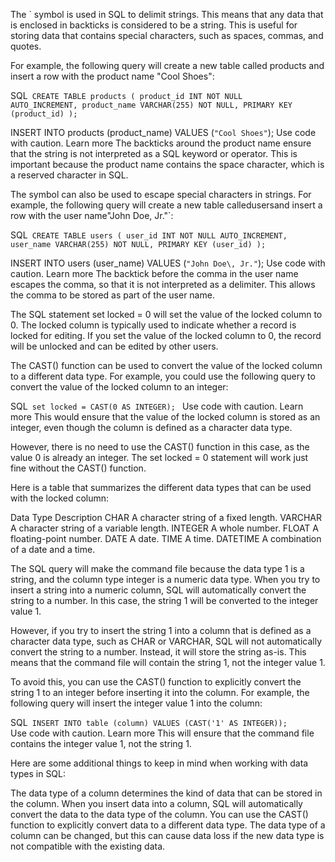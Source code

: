 


The ` symbol is used in SQL to delimit strings. This means that any data that is enclosed in backticks is considered to be a string. This is useful for storing data that contains special characters, such as spaces, commas, and quotes.

For example, the following query will create a new table called products and insert a row with the product name "Cool Shoes":

SQL<code>
CREATE TABLE products (
  product_id INT NOT NULL AUTO_INCREMENT,
  product_name VARCHAR(255) NOT NULL,
  PRIMARY KEY (product_id)
);</code>

INSERT INTO products (product_name) VALUES (`"Cool Shoes"`);
Use code with caution. Learn more
The backticks around the product name ensure that the string is not interpreted as a SQL keyword or operator. This is important because the product name contains the space character, which is a reserved character in SQL.

The symbol can also be used to escape special characters in strings. For example, the following query will create a new table calledusersand insert a row with the user name"John Doe, Jr."`:

SQL<code>
CREATE TABLE users (
  user_id INT NOT NULL AUTO_INCREMENT,
  user_name VARCHAR(255) NOT NULL,
  PRIMARY KEY (user_id)
);</code>

INSERT INTO users (user_name) VALUES (`"John Doe\, Jr."`);
Use code with caution. Learn more
The backtick before the comma in the user name escapes the comma, so that it is not interpreted as a delimiter. This allows the comma to be stored as part of the user name.





The SQL statement set locked = 0 will set the value of the locked column to 0. The locked column is typically used to indicate whether a record is locked for editing. If you set the value of the locked column to 0, the record will be unlocked and can be edited by other users.

The CAST() function can be used to convert the value of the locked column to a different data type. For example, you could use the following query to convert the value of the locked column to an integer:

SQL<code>
set locked = CAST(0 AS INTEGER);
</code>
Use code with caution. Learn more
This would ensure that the value of the locked column is stored as an integer, even though the column is defined as a character data type.

However, there is no need to use the CAST() function in this case, as the value 0 is already an integer. The set locked = 0 statement will work just fine without the CAST() function.

Here is a table that summarizes the different data types that can be used with the locked column:

Data Type	Description
CHAR	A character string of a fixed length.
VARCHAR	A character string of a variable length.
INTEGER	A whole number.
FLOAT	A floating-point number.
DATE	A date.
TIME	A time.
DATETIME	A combination of a date and a time.











The SQL query will make the command file because the data type 1 is a string, and the column type integer is a numeric data type. When you try to insert a string into a numeric column, SQL will automatically convert the string to a number. In this case, the string 1 will be converted to the integer value 1.

However, if you try to insert the string 1 into a column that is defined as a character data type, such as CHAR or VARCHAR, SQL will not automatically convert the string to a number. Instead, it will store the string as-is. This means that the command file will contain the string 1, not the integer value 1.

To avoid this, you can use the CAST() function to explicitly convert the string 1 to an integer before inserting it into the column. For example, the following query will insert the integer value 1 into the column:

SQL<code>
INSERT INTO table (column) VALUES (CAST('1' AS INTEGER));
</code>
Use code with caution. Learn more
This will ensure that the command file contains the integer value 1, not the string 1.

Here are some additional things to keep in mind when working with data types in SQL:

The data type of a column determines the kind of data that can be stored in the column.
When you insert data into a column, SQL will automatically convert the data to the data type of the column.
You can use the CAST() function to explicitly convert data to a different data type.
The data type of a column can be changed, but this can cause data loss if the new data type is not compatible with the existing data.
